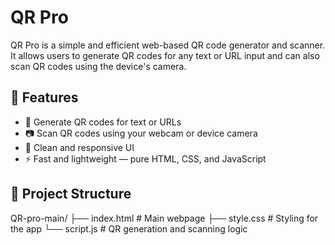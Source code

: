 # QR Pro

QR Pro is a simple and efficient web-based QR code generator and scanner. It allows users to generate QR codes for any text or URL input and can also scan QR codes using the device's camera.

## 🚀 Features

- 📱 Generate QR codes for text or URLs
- 📷 Scan QR codes using your webcam or device camera
- 🎨 Clean and responsive UI
- ⚡ Fast and lightweight — pure HTML, CSS, and JavaScript

## 📁 Project Structure

QR-pro-main/
├── index.html # Main webpage
├── style.css # Styling for the app
└── script.js # QR generation and scanning logic
